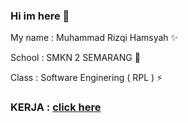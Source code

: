 ### Hi im here 👋
My name : Muhammad Rizqi Hamsyah ✨

School : SMKN 2 SEMARANG 🔭

Class : Software Enginering ( RPL ) ⚡

### KERJA : [click here](https://razorkenzy.github.io/)
<!--
**RAZORKENZY/RAZORKENZY** is a ✨ _special_ ✨ repository because its `README.md` (this file) appears on your GitHub profile.

Here are some ideas to get you started:

- 🔭 I’m currently working on ...
- 🌱 I’m currently learning ...
- 👯 I’m looking to collaborate on ...
- 🤔 I’m looking for help with ...
- 💬 Ask me about ...
- 📫 How to reach me: ...
- 😄 Pronouns: ...
- ⚡ Fun fact: ...
-->
